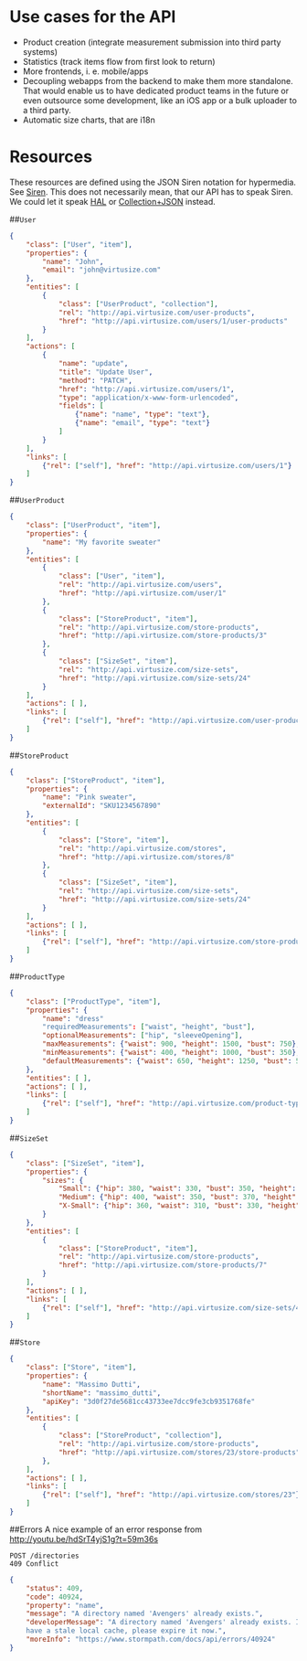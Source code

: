# Use cases for the API

- Product creation (integrate measurement submission into third party systems)
- Statistics (track items flow from first look to return)
- More frontends, i. e. mobile/apps
- Decoupling webapps from the backend to make them more standalone. That would
  enable us to have dedicated product teams in the future or even outsource
  some development, like an iOS app or a bulk uploader to a third party.
- Automatic size charts, that are i18n


# Resources

These resources are defined using the JSON Siren notation for hypermedia. See [Siren](https://github.com/kevinswiber/siren).
This does not necessarily mean, that our API has to speak Siren. We could let it speak [HAL](http://stateless.co/hal_specification.html) or [Collection+JSON](http://amundsen.com/media-types/collection) instead.

##`User`

```json
{
    "class": ["User", "item"],
    "properties": {
        "name": "John",
        "email": "john@virtusize.com"
    },
    "entities": [
        {
            "class": ["UserProduct", "collection"],
            "rel": "http://api.virtusize.com/user-products",
            "href": "http://api.virtusize.com/users/1/user-products"
        }
    ],
    "actions": [
        {
            "name": "update",
            "title": "Update User",
            "method": "PATCH",
            "href": "http://api.virtusize.com/users/1",
            "type": "application/x-www-form-urlencoded",
            "fields": [
                {"name": "name", "type": "text"},
                {"name": "email", "type": "text"}
            ]
        }
    ],
    "links": [
        {"rel": ["self"], "href": "http://api.virtusize.com/users/1"}
    ]
}
```

##`UserProduct`

```json
{
    "class": ["UserProduct", "item"],
    "properties": {
        "name": "My favorite sweater"
    },
    "entities": [
        {
            "class": ["User", "item"],
            "rel": "http://api.virtusize.com/users",
            "href": "http://api.virtusize.com/user/1"
        },
        {
            "class": ["StoreProduct", "item"],
            "rel": "http://api.virtusize.com/store-products",
            "href": "http://api.virtusize.com/store-products/3"
        },
        {
            "class": ["SizeSet", "item"],
            "rel": "http://api.virtusize.com/size-sets",
            "href": "http://api.virtusize.com/size-sets/24"
        }
    ],
    "actions": [ ],
    "links": [
        {"rel": ["self"], "href": "http://api.virtusize.com/user-products/17"}
    ]
}
```

##`StoreProduct`

```json
{
    "class": ["StoreProduct", "item"],
    "properties": {
        "name": "Pink sweater",
        "externalId": "SKU1234567890"
    },
    "entities": [
        {
            "class": ["Store", "item"],
            "rel": "http://api.virtusize.com/stores",
            "href": "http://api.virtusize.com/stores/8"
        },
        {
            "class": ["SizeSet", "item"],
            "rel": "http://api.virtusize.com/size-sets",
            "href": "http://api.virtusize.com/size-sets/24"
        }
    ],
    "actions": [ ],
    "links": [
        {"rel": ["self"], "href": "http://api.virtusize.com/store-products/8"}
    ]
}
```

##`ProductType`

```json
{
    "class": ["ProductType", "item"],
    "properties": {
        "name": "dress"
        "requiredMeasurements": ["waist", "height", "bust"],
        "optionalMeasurements": ["hip", "sleeveOpening"],
        "maxMeasurements": {"waist": 900, "height": 1500, "bust": 750},
        "minMeasurements": {"waist": 400, "height": 1000, "bust": 350},
        "defaultMeasurements": {"waist": 650, "height": 1250, "bust": 500}
    },
    "entities": [ ],
    "actions": [ ],
    "links": [
        {"rel": ["self"], "href": "http://api.virtusize.com/product-types/1"}
    ]
}
```

##`SizeSet`

```json
{
    "class": ["SizeSet", "item"],
    "properties": {
        "sizes": {
            "Small": {"hip": 380, "waist": 330, "bust": 350, "height": 700},
            "Medium": {"hip": 400, "waist": 350, "bust": 370, "height": 720}, 
            "X-Small": {"hip": 360, "waist": 310, "bust": 330, "height": 680}
        }
    },
    "entities": [
        {
            "class": ["StoreProduct", "item"],
            "rel": "http://api.virtusize.com/store-products",
            "href": "http://api.virtusize.com/store-products/7"
        }
    ],
    "actions": [ ],
    "links": [
        {"rel": ["self"], "href": "http://api.virtusize.com/size-sets/4"}
    ]
}
```

##`Store`

```json
{
    "class": ["Store", "item"],
    "properties": {
        "name": "Massimo Dutti",
        "shortName": "massimo_dutti",
        "apiKey": "3d0f27de5681cc43733ee7dcc9fe3cb9351768fe"
    },
    "entities": [
        {
            "class": ["StoreProduct", "collection"],
            "rel": "http://api.virtusize.com/store-products",
            "href": "http://api.virtusize.com/stores/23/store-products"
        },
    ],
    "actions": [ ],
    "links": [
        {"rel": ["self"], "href": "http://api.virtusize.com/stores/23"}
    ]
}
```


##Errors
A nice example of an error response from http://youtu.be/hdSrT4yjS1g?t=59m36s

```
POST /directories
409 Conflict
```

```json
{
    "status": 409,
    "code": 40924,
    "property": "name",
    "message": "A directory named 'Avengers' already exists.",
    "developerMessage": "A directory named 'Avengers' already exists. If you
    have a stale local cache, please expire it now.",
    "moreInfo": "https://www.stormpath.com/docs/api/errors/40924"
}
```

